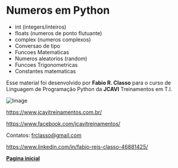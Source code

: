 Numeros em Python
=====================

- int (integers/inteiros)
- floats (numeros de ponto flutuante)
- complex (numeros complexos)
- Conversao de tipo
- Funcoes Matematicas
- Numeros aleatorios (random)
- Funcoes Trigonometricas
- Constantes matematicas


Esse material foi desenvolvido por **Fabio R. Classo** para o curso de Linguagem de
Programação Python da **JCAVI** Treinamentos em T.I.


![Image](https://github.com/frclasso/apostila_python_modulo_1/blob/master/jcavi.png "JCAVI")

https://www.jcavitreinamentos.com.br/

https://www.facebook.com/jcavitreinamentos/

Contatos: frclasso@gmail.com

https://www.linkedin.com/in/fabio-reis-classo-46881425/


**[Pagina inicial](https://github.com/frclasso/apostila_python_modulo_1)**